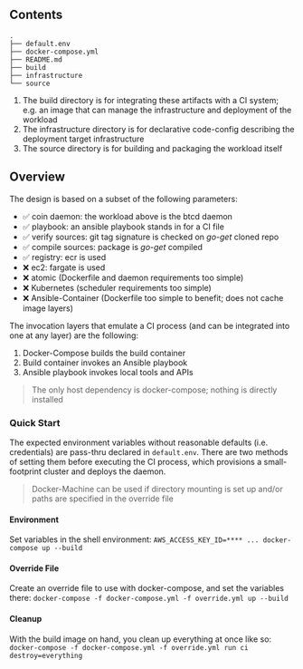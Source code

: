 ## Contents

```
.
├── default.env
├── docker-compose.yml
├── README.md
├── build
├── infrastructure
└── source
```

1. The build directory is for integrating these artifacts with a CI system; e.g. an image that can manage the infrastructure and deployment of the workload
1. The infrastructure directory is for declarative code-config describing the deployment target infrastructure
1. The source directory is for building and packaging the workload itself

## Overview

The design is based on a subset of the following parameters:

- :white_check_mark: coin daemon: the workload above is the btcd daemon
- :white_check_mark: playbook: an ansible playbook stands in for a CI file
- :white_check_mark: verify sources: git tag signature is checked on _go-get_ cloned repo
- :white_check_mark: compile sources: package is _go-get_ compiled
- :white_check_mark: registry: ecr is used
- :x: ec2: fargate is used
- :x: atomic (Dockerfile and daemon requirements too simple)
- :x: Kubernetes (scheduler requirements too simple)
- :x: Ansible-Container (Dockerfile too simple to benefit; does not cache image layers)

The invocation layers that emulate a CI process (and can be integrated into one at any layer) are the following:

1. Docker-Compose builds the build container
1. Build container invokes an Ansible playbook
1. Ansible playbook invokes local tools and APIs

> The only host dependency is docker-compose; nothing is directly installed

### Quick Start

The expected environment variables without reasonable defaults (i.e. credentials) are pass-thru declared in `default.env`. There are two methods of setting them before executing the CI process, which provisions a small-footprint cluster and deploys the daemon.

> Docker-Machine can be used if directory mounting is set up and/or paths are specified in the override file

#### Environment

Set variables in the shell environment: `AWS_ACCESS_KEY_ID=**** ... docker-compose up --build`

#### Override File

Create an override file to use with docker-compose, and set the variables there: `docker-compose -f docker-compose.yml -f override.yml up --build`

#### Cleanup

With the build image on hand, you clean up everything at once like so: `docker-compose -f docker-compose.yml -f override.yml run ci destroy=everything`
